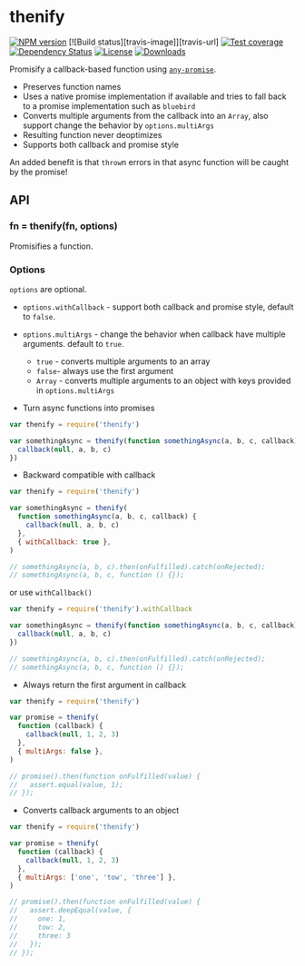 # thenify

[![NPM version][npm-image]][npm-url]
[![Build status][travis-image]][travis-url]
[![Test coverage][coveralls-image]][coveralls-url]
[![Dependency Status][david-image]][david-url]
[![License][license-image]][license-url]
[![Downloads][downloads-image]][downloads-url]

Promisify a callback-based function using [`any-promise`](https://github.com/kevinbeaty/any-promise).

- Preserves function names
- Uses a native promise implementation if available and tries to fall back to a promise implementation such as `bluebird`
- Converts multiple arguments from the callback into an `Array`, also support change the behavior by `options.multiArgs`
- Resulting function never deoptimizes
- Supports both callback and promise style

An added benefit is that `throw`n errors in that async function will be caught by the promise!

## API

### fn = thenify(fn, options)

Promisifies a function.

### Options

`options` are optional.

- `options.withCallback` - support both callback and promise style, default to `false`.
- `options.multiArgs` - change the behavior when callback have multiple arguments. default to `true`.

  - `true` - converts multiple arguments to an array
  - `false`- always use the first argument
  - `Array` - converts multiple arguments to an object with keys provided in `options.multiArgs`

- Turn async functions into promises

```js
var thenify = require('thenify')

var somethingAsync = thenify(function somethingAsync(a, b, c, callback) {
  callback(null, a, b, c)
})
```

- Backward compatible with callback

```js
var thenify = require('thenify')

var somethingAsync = thenify(
  function somethingAsync(a, b, c, callback) {
    callback(null, a, b, c)
  },
  { withCallback: true },
)

// somethingAsync(a, b, c).then(onFulfilled).catch(onRejected);
// somethingAsync(a, b, c, function () {});
```

or use `withCallback()`

```js
var thenify = require('thenify').withCallback

var somethingAsync = thenify(function somethingAsync(a, b, c, callback) {
  callback(null, a, b, c)
})

// somethingAsync(a, b, c).then(onFulfilled).catch(onRejected);
// somethingAsync(a, b, c, function () {});
```

- Always return the first argument in callback

```js
var thenify = require('thenify')

var promise = thenify(
  function (callback) {
    callback(null, 1, 2, 3)
  },
  { multiArgs: false },
)

// promise().then(function onFulfilled(value) {
//   assert.equal(value, 1);
// });
```

- Converts callback arguments to an object

```js
var thenify = require('thenify')

var promise = thenify(
  function (callback) {
    callback(null, 1, 2, 3)
  },
  { multiArgs: ['one', 'tow', 'three'] },
)

// promise().then(function onFulfilled(value) {
//   assert.deepEqual(value, {
//     one: 1,
//     tow: 2,
//     three: 3
//   });
// });
```

[github-action-image]: https://github.com/node-opcua/thenify2/actions/workflows/workflow/badge.svg
[github-action-url]: https://github.com/node-opcua/thenify2/actions
[gitter-image]: https://badges.gitter.im/thenables/thenify.png
[gitter-url]: https://gitter.im/thenables/thenify
[npm-image]: https://img.shields.io/npm/v/thenify.svg?style=flat-square
[npm-url]: https://npmjs.org/package/thenify
[github-tag]: http://img.shields.io/github/tag/thenables/thenify.svg?style=flat-square
[github-url]: https://github.com/thenables/thenify/tags
[coveralls-image]: https://img.shields.io/coveralls/thenables/thenify.svg?style=flat-square
[coveralls-url]: https://coveralls.io/r/thenables/thenify
[david-image]: http://img.shields.io/david/thenables/thenify.svg?style=flat-square
[david-url]: https://david-dm.org/thenables/thenify
[license-image]: http://img.shields.io/npm/l/thenify.svg?style=flat-square
[license-url]: LICENSE
[downloads-image]: http://img.shields.io/npm/dm/thenify.svg?style=flat-square
[downloads-url]: https://npmjs.org/package/thenify
